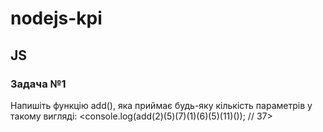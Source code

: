 # nodejs-kpi

## JS
### Задача №1
Напишіть функцію add(), яка приймає будь-яку кількість параметрів у такому вигляді: 
<console.log(add(2)(5)(7)(1)(6)(5)(11)()); // 37>
